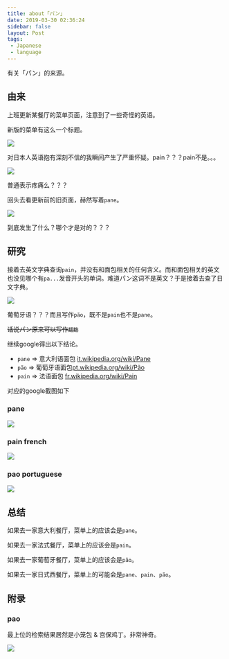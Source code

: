 ```yaml
---
title: about「パン」
date: 2019-03-30 02:36:24
sidebar: false
layout: Post
tags:
 - Japanese
 - language
---
```


有关「パン」的来源。

<!-- more -->

## 由来

上班更新某餐厅的菜单页面，注意到了一些奇怪的英语。

新版的菜单有这么一个标题。

![](https://cloud.rainy.me/blog/e7943a.jpg)

对日本人英语抱有深刻不信的我瞬间产生了严重怀疑。pain？？？pain不是。。。

![](https://cloud.rainy.me/blog/f63ff3.png)

普通表示疼痛么？？？

回头去看更新前的旧页面，赫然写着`pane`。

![](https://cloud.rainy.me/blog/956981.png)

到底发生了什么？哪个才是对的？？？

## 研究

接着去英文字典查询`pain`，并没有和面包相关的任何含义。而和面包相关的英文也没见哪个有`pa...`发音开头的单词。难道パン这词不是英文？于是接着去查了日文字典。

![](https://cloud.rainy.me/blog/20e61c.png)

葡萄牙语？？？而且写作`pão`，既不是`pain`也不是`pane`。

<del>话说パン原来可以写作`麺麭`</del>

继续google得出以下结论。

+ `pane` => 意大利语面包 [it.wikipedia.org/wiki/Pane](https://it.wikipedia.org/wiki/Pane)
+ `pão` => 葡萄牙语面包[pt.wikipedia.org/wiki/Pão](https://pt.wikipedia.org/wiki/Pão)
+ `pain` => 法语面包 [fr.wikipedia.org/wiki/Pain](https://fr.wikipedia.org/wiki/Pain)

对应的google截图如下

### pane
![](https://cloud.rainy.me/blog/9cdc7d.png)

### pain french

![](https://cloud.rainy.me/blog/013343.png)

### pao portuguese

![](https://cloud.rainy.me/blog/27b283.png)


## 总结

如果去一家意大利餐厅，菜单上的应该会是`pane`。

如果去一家法式餐厅，菜单上的应该会是`pain`。

如果去一家葡萄牙餐厅，菜单上的应该会是`pão`。

如果去一家日式西餐厅，菜单上的可能会是`pane`、`pain`、`pão`。


## 附录

### pao

最上位的检索结果居然是小笼包 & 宫保鸡丁。非常神奇。

![](https://cloud.rainy.me/blog/65d31a.png)
